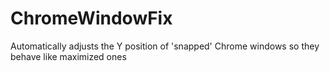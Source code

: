 # ChromeWindowFix
Automatically adjusts the Y position of 'snapped' Chrome windows so they behave like maximized ones
